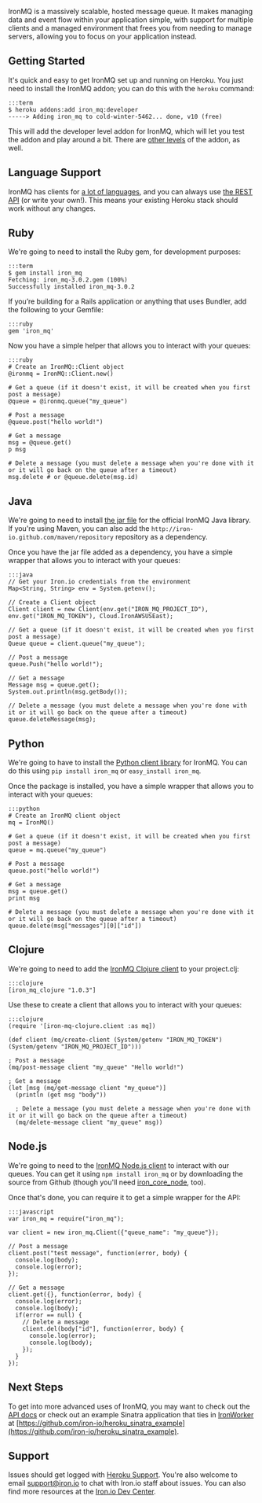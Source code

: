 IronMQ is a massively scalable, hosted message queue. It makes managing data and event flow within your application simple, with support for multiple clients and a managed environment that frees you from needing to manage servers, allowing you to focus on your application instead.

## Getting Started

It's quick and easy to get IronMQ set up and running on Heroku. You just need to install the IronMQ addon; you can do this with the `heroku` command:

    :::term
    $ heroku addons:add iron_mq:developer
    -----> Adding iron_mq to cold-winter-5462... done, v10 (free)

This will add the developer level addon for IronMQ, which will let you test the addon and play around a bit. There are [other levels](http://addons.heroku.com/iron_mq) of the addon, as well.

## Language Support

IronMQ has clients for [a lot of languages](http://dev.iron.io/mq/libraries/), and you can always use [the REST API](http://dev.iron.io/mq/3/reference/api/) (or write your own!). This means your existing Heroku stack should work without any changes.

## Ruby

We're going to need to install the Ruby gem, for development purposes:

    :::term
    $ gem install iron_mq
    Fetching: iron_mq-3.0.2.gem (100%)
    Successfully installed iron_mq-3.0.2

If you’re building for a Rails application or anything that uses Bundler, add the following to your Gemfile:

    :::ruby
    gem 'iron_mq'

Now you have a simple helper that allows you to interact with your queues:

    :::ruby
    # Create an IronMQ::Client object
    @ironmq = IronMQ::Client.new()

    # Get a queue (if it doesn't exist, it will be created when you first post a message)
    @queue = @ironmq.queue("my_queue")

    # Post a message
    @queue.post("hello world!")

    # Get a message
    msg = @queue.get()
    p msg

    # Delete a message (you must delete a message when you're done with it or it will go back on the queue after a timeout)
    msg.delete # or @queue.delete(msg.id)

## Java

We're going to need to install [the jar file](https://github.com/iron-io/iron_mq_java/downloads) for the official IronMQ Java library. If you're using Maven, you can also add the `http://iron-io.github.com/maven/repository` repository as a dependency.

Once you have the jar file added as a dependency, you have a simple wrapper that allows you to interact with your queues:

    :::java
    // Get your Iron.io credentials from the environment
    Map<String, String> env = System.getenv();

    // Create a Client object
    Client client = new Client(env.get("IRON_MQ_PROJECT_ID"), env.get("IRON_MQ_TOKEN"), Cloud.IronAWSUSEast);

    // Get a queue (if it doesn't exist, it will be created when you first post a message)
    Queue queue = client.queue("my_queue");

    // Post a message
    queue.Push("hello world!");

    // Get a message
    Message msg = queue.get();
    System.out.println(msg.getBody());

    // Delete a message (you must delete a message when you're done with it or it will go back on the queue after a timeout)
    queue.deleteMessage(msg);

## Python

We're going to have to install the [Python client library](https://github.com/iron-io/iron_mq_python) for IronMQ. You can do this using `pip install iron_mq` or `easy_install iron_mq`.

Once the package is installed, you have a simple wrapper that allows you to interact with your queues:

    :::python
    # Create an IronMQ client object
    mq = IronMQ()

    # Get a queue (if it doesn't exist, it will be created when you first post a message)
    queue = mq.queue("my_queue")

    # Post a message
    queue.post("hello world!")

    # Get a message
    msg = queue.get()
    print msg

    # Delete a message (you must delete a message when you're done with it or it will go back on the queue after a timeout)
    queue.delete(msg["messages"][0]["id"])


## Clojure

We're going to need to add the [IronMQ Clojure client](https://github.com/iron-io/iron_mq_clojure) to your project.clj:

    :::clojure
    [iron_mq_clojure "1.0.3"]

Use these to create a client that allows you to interact with your queues:

    :::clojure
    (require '[iron-mq-clojure.client :as mq])

    (def client (mq/create-client (System/getenv "IRON_MQ_TOKEN") (System/getenv "IRON_MQ_PROJECT_ID")))

    ; Post a message
    (mq/post-message client "my_queue" "Hello world!")

    ; Get a message
    (let [msg (mq/get-message client "my_queue")]
      (println (get msg "body"))

      ; Delete a message (you must delete a message when you're done with it or it will go back on the queue after a timeout)
      (mq/delete-message client "my_queue" msg))

## Node.js

We're going to need to the [IronMQ Node.js client](https://github.com/iron-io/iron_mq_node) to interact with our queues. You can get it using `npm install iron_mq` or by downloading the source from Github (though you'll need [iron_core_node](https://github.com/iron-io/iron_core_node), too).

Once that's done, you can require it to get a simple wrapper for the API:

	:::javascript
	var iron_mq = require("iron_mq");

	var client = new iron_mq.Client({"queue_name": "my_queue"});

	// Post a message
	client.post("test message", function(error, body) {
	  console.log(body);
	  console.log(error);
	});

	// Get a message
	client.get({}, function(error, body) {
	  console.log(error);
	  console.log(body);
	  if(error == null) {
	    // Delete a message
	    client.del(body["id"], function(error, body) {
	      console.log(error);
	      console.log(body);
	    });
	  }
	});

## Next Steps

To get into more advanced uses of IronMQ, you may want to check out the
[API docs](http://dev.iron.io/mq/3/reference/api/) or check out an example Sinatra application that ties in [IronWorker](http://addons.heroku.com/iron_worker)
at [https://github.com/iron-io/heroku_sinatra_example](https://github.com/iron-io/heroku_sinatra_example).

## Support

Issues should get logged with [Heroku Support](https://support.heroku.com). You're also welcome to email 
[support@iron.io](mailto:support@iron.io) to chat with Iron.io staff about issues. You can also find more
resources at the [Iron.io Dev Center](http://dev.iron.io).
